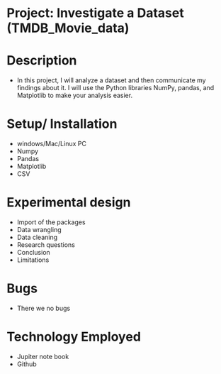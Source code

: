 # Project: Investigate a Dataset (TMDB_Movie_data)

# Description

- In this project, I will analyze a dataset and then communicate my findings about it. I will use the Python libraries NumPy, pandas, and Matplotlib to make your analysis easier.

# Setup/ Installation

- windows/Mac/Linux PC
- Numpy
- Pandas
- Matplotlib
- CSV

# Experimental design

- Import of the packages
- Data wrangling
- Data cleaning
- Research questions
- Conclusion
- Limitations

# Bugs

- There we no bugs

# Technology Employed

- Jupiter note book
- Github

